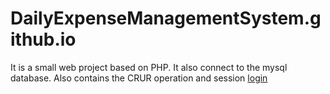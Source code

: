 # DailyExpenseManagementSystem.github.io
It is a small web project based on PHP. It also connect to the mysql database. Also contains the CRUR operation and session
<a href="login.php">login</a>
